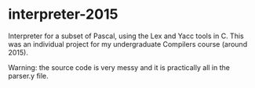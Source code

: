 # interpreter-2015

Interpreter for a subset of Pascal, using the Lex and Yacc tools in C. This was an individual project for my undergraduate Compilers course (around 2015).

Warning: the source code is very messy and it is practically all in the parser.y file.

